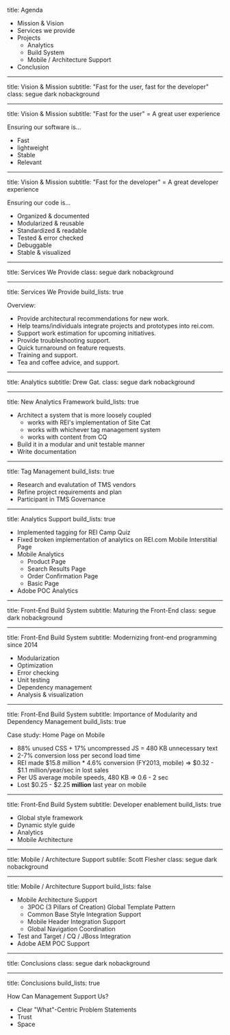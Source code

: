 title: Agenda

- Mission & Vision
- Services we provide
- Projects
    - Analytics
    - Build System
    - Mobile / Architecture Support
- Conclusion

---
title:      Vision & Mission
subtitle:   "Fast for the user, fast for the developer"
class:      segue dark nobackground

---
title: Vision & Mission
subtitle: "Fast for the user" = A great user experience

Ensuring our software is...

- Fast
- lightweight
- Stable                    <!-- Unit testing, error checking, TMS -->
- Relevant                  <!-- Analytics to understand our users -->

---
title: Vision & Mission
subtitle: "Fast for the developer" = A great developer experience

Ensuring our code is...

- Organized & documented        <!-- manual/automated docs -->
- Modularized & reusable        <!-- package management -->
- Standardized & readable       <!-- code style guides, engineering principles -->
- Tested & error checked        <!-- Unit testing, lining -->
- Debuggable                    <!-- source maps, build tools -->
- Stable & visualized           <!-- metrics collection & logging -->

---
title: Services We Provide
class: segue dark nobackground

---

title: Services We Provide
build_lists: true

Overview:

- Provide architectural recommendations for new work.
- Help teams/individuals integrate projects and prototypes into rei.com.
- Support work estimation for upcoming initiatives.
- Provide troubleshooting support.
- Quick turnaround on feature requests.
- Training and support.
- Tea and coffee advice, and support.

---

title: Analytics
subtitle: Drew Gat.
class: segue dark nobackground

---

title: New Analytics Framework
build_lists: true

- Architect a system that is more loosely coupled
    - works with REI's implementation of Site Cat
    - works with whichever tag management system
    - works with content from CQ
- Build it in a modular and unit testable manner
- Write documentation

---

title: Tag Management
build_lists: true

- Research and evalutation of TMS vendors
- Refine project requirements and plan
- Participant in TMS Governance

---

title: Analytics Support
build_lists: true

- Implemented tagging for REI Camp Quiz
- Fixed broken implementation of analytics on REI.com Mobile Interstitial Page
- Mobile Analytics
    - Product Page
    - Search Results Page
    - Order Confirmation Page
    - Basic Page
- Adobe POC Analytics

---

title: Front-End Build System
subtitle: Maturing the Front-End
class: segue dark nobackground

---

title: Front-End Build System
subtitle: Modernizing front-end programming since 2014

- Modularization            <!-- JS and Less, code reuse -->
- Optimization              <!-- Compilation -->
- Error checking            <!-- Don't ship errors -->
- Unit testing              <!-- Ensure correctness -->
- Dependency management     <!-- Responsible versioning, traceability -->
- Analysis & visualization  <!-- Stability -->

---

title: Front-End Build System
subtitle: Importance of Modularity and Dependency Management
build_lists: true

<!-- On top of developer sanity... -->

Case study: Home Page on Mobile     <!-- Typical, non-FEBS page -->

- 88% unused CSS + 17% uncompressed JS = 480 KB unnecessary text <!-- as of May 2014 -->
- 2-7% conversion loss per second load time
- REI made $15.8 million * 4.6% conversion (FY2013, mobile) => $0.32 - $1.1 million/year/sec in lost sales
- Per US average mobile speeds, 480 KB => 0.6 - 2 sec
- Lost $0.25 - $2.25 **million** last year on mobile

<!--
- US average 3G speed 244 KB/s
    - 480 KB ~=> 2 sec ~=> 4-14% conversion loss for 3G
- US average 4G speed 756 KB/s
    480 KB ~=> 0.6 sec ~=> 1.3-4.4% conversion loss for 4G
-->

---

title: Front-End Build System
subtitle: Developer enablement
build_lists: true

<!-- Allows developers to do more -->

- Global style framework    <!-- Less -->
- Dynamic style guide       <!-- Less -->
- Analytics                 <!-- Helps Drew do his thang -->
- Mobile Architecture       <!-- 2/3 pillars -->

---

title: Mobile / Architecture Support
subtile: Scott Flesher
class: segue dark nobackground

---

title: Mobile / Architecture Support
build_lists: false

- Mobile Architecture Support
    - 3POC (3 Pillars of Creation) Global Template Pattern
    - Common Base Style Integration Support
    - Mobile Header Integration Support
    - Global Navigation Coordination
- Test and Target / CQ / JBoss Integration
- Adobe AEM POC Support

---

title: Conclusions
class: segue dark nobackground

---

title: Conclusions
build_lists: true

How Can Management Support Us?

- Clear "What"-Centric Problem Statements
- Trust
- Space
